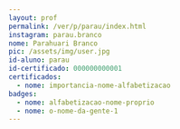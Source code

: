 ```yaml
---
layout: prof
permalink: /ver/p/parau/index.html
instagram: parau.branco
nome: Parahuari Branco
pic: /assets/img/user.jpg
id-aluno: parau
id-certificado: 000000000001
certificados:
  - nome: importancia-nome-alfabetizacao
badges:
  - nome: alfabetizacao-nome-proprio
  - nome: o-nome-da-gente-1
---
```

